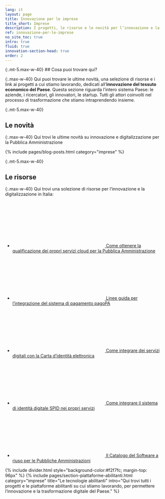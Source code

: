 ```yaml
---
lang: it
layout: page
title: Innovazione per le imprese
title_short: Imprese
description: I progetti, le risorse e le novità per l’innovazione e la digitalizzazione del sistema produttivo del Paese
ref: innovazione-per-le-imprese
no_site_toc: true
intro: true
fluid: true
innovation-section-head: true
order: 2
---
```



<div class="container" markdown="1">
{:.mt-5.max-w-40}
## Cosa puoi trovare qui?

{:.max-w-40}
Qui puoi trovare le ultime novità, una selezione di risorse e i link ai progetti a cui stiamo lavorando, dedicati all’**innovazione del tessuto economico del Paese**. Questa sezione riguarda l’intero sistema Paese: le aziende, i ricercatori, gli innovatori, le startup. Tutti gli attori coinvolti nel processo di trasformazione che stiamo intraprendendo insieme. 

{:.mt-5.max-w-40}
## Le novità

{:.max-w-40}
Qui trovi le ultime novità su innovazione e digitalizzazione per la Pubblica Amministrazione

{% include pages/blog-posts.html category="imprese" %}

{:.mt-5.max-w-40}
## Le risorse

{:.max-w-40}
Qui trovi una solezione di risorse per l’innovazione e la digitalizzazione in Italia:

<div class="link-list-wrapper max-w-40 mb-5">
    <ul class="link-list">
        <li>
            <a class="list-item left-icon" target="_blank" rel="noopener noreferrer" href="https://cloud.italia.it/it/qualificazioni/">
                <svg class="icon icon-primary icon-sm"><use xlink:href="{{ site.baseurl }}/assets/bootstrap-italia/dist/svg/sprite.svg#it-presentation"></use></svg>
                <span class="pl-2 d-inline">Come ottenere la qualificazione dei propri servizi cloud per la Pubblica Amministrazione</span>
            </a>
        </li>
        <li>
            <a class="list-item left-icon" target="_blank" rel="noopener noreferrer" href="https://www.agid.gov.it/it/piattaforme/eidas/cie-verso-eidas">
                <svg class="icon icon-primary icon-sm"><use xlink:href="{{ site.baseurl }}/assets/bootstrap-italia/dist/svg/sprite.svg#it-presentation"></use></svg>
                <span class="pl-2 d-inline">Linee guida per l’integrazione del sistema di pagamento pagoPA</span>
            </a>
        </li>
        <li>
            <a class="list-item left-icon" target="_blank" rel="noopener noreferrer" href="https://www.agid.gov.it/it/piattaforme/eidas/cie-verso-eidas">
                <svg class="icon icon-primary icon-sm"><use xlink:href="{{ site.baseurl }}/assets/bootstrap-italia/dist/svg/sprite.svg#it-presentation"></use></svg>
                <span class="pl-2 d-inline">Come integrare dei servizi digitali con la Carta d’identità elettronica</span>
            </a>
        </li>
        <li>
            <a class="list-item left-icon" target="_blank" rel="noopener noreferrer" href="https://www.spid.gov.it/come-diventare-fornitore-di-servizi-pubblici-e-privati-con-spid">
                <svg class="icon icon-primary icon-sm"><use xlink:href="{{ site.baseurl }}/assets/bootstrap-italia/dist/svg/sprite.svg#it-tool"></use></svg>
                <span class="pl-2 d-inline">Come integrare il sistema di identità digitale SPID nei propri servizi</span>
            </a>
        </li>
        <li>
            <a class="list-item left-icon" target="_blank" rel="noopener noreferrer" href="https://developers.italia.it/it/software/">
                <svg class="icon icon-primary icon-sm"><use xlink:href="{{ site.baseurl }}/assets/bootstrap-italia/dist/svg/sprite.svg#it-tool"></use></svg>
                <span class="pl-2 d-inline">Il Catalogo del Software a riuso per le Pubbliche Amministrazioni</span>
            </a>
        </li>  
    </ul>
</div>

</div>

{% include divider.html style="background-color:#f2f7fc; margin-top: 96px" %}
{% include pages/section-piattaforme-abilitanti.html
  category="imprese"
  title="Le tecnologie abilitanti"
  intro="Qui trovi tutti i progetti e le piattaforme abilitanti su cui stiamo lavorando, per permettere l’innovazione e la trasformazione digitale del Paese."
  %}

